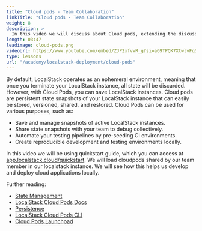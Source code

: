 ```yaml
---
title: "Cloud pods - Team Collaboration"
linkTitle: "Cloud pods - Team Collaboration"
weight: 8
description: >
  In this video we will discuss about Cloud pods, extending the discussion from module - 1. By default, LocalStack is an ephemeral environment, meaning that, once you terminate your LocalStack instance, all state will be discarded. Cloud Pods are a mechanism that allows you to take a snapshot of the current state of your LocalStack instance and easily share it with your team members. Furthermore we will pick a `QuickStart` guide to cloudpod and follow the on-screen tutorial to load a cloudpod in our environment using the web app. This cloudpod would 'load' the infrastructure and the deployed application onto our running localstack instance. The cloudpod contains the same application we deployed in this module.
length: 03:47
leadimage: cloud-pods.png
videoUrl: https://www.youtube.com/embed/ZJP2xfvwR_g?si=aG9TPQK7XtwlvFq5
type: lessons
url: "/academy/localstack-deployment/cloud-pods"
---
```


By default, LocalStack operates as an ephemeral environment, meaning that once you terminate your LocalStack instance, all state will be discarded. However, with Cloud Pods, you can save LocalStack instances. Cloud pods are persistent state snapshots of your LocalStack instance that can easily be stored, versioned, shared, and restored. Cloud Pods can be used for various purposes, such as:

- Save and manage snapshots of active LocalStack instances.
- Share state snapshots with your team to debug collectively.
- Automate your testing pipelines by pre-seeding CI environments.
- Create reproducible development and testing environments locally.

In this video we will be using quickstart guide, which you can access at [app.localstack.cloud/quickstart](https://app.localstack.cloud/quickstart). We will load cloudpods shared by our team member in our localstack instance. We will see how this helps us develop and deploy cloud applications locally.

Further reading:

- [State Management](https://docs.localstack.cloud/user-guide/state-management/)
- [LocalStack Cloud Pods Docs](https://docs.localstack.cloud/user-guide/state-management/cloud-pods/)
- [Persistence](https://docs.localstack.cloud/user-guide/state-management/persistence/)
- [LocalStack Cloud Pods CLI](https://docs.localstack.cloud/user-guide/state-management/pods-cli/)
- [Cloud Pods Launchpad ](https://docs.localstack.cloud/user-guide/state-management/launchpad/)